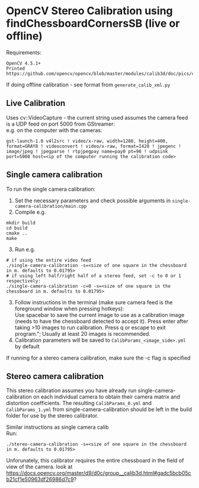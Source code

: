 # OpenCV Stereo Calibration using findChessboardCornersSB (live or offline)

Requirements:
```
OpenCV 4.5.1+  
Printed https://github.com/opencv/opencv/blob/master/modules/calib3d/doc/pics/checkerboard_radon.png
```

If doing offline calibration - see format from `generate_calib_xml.py`

## Live Calibration
Uses cv::VideoCapture - the current string used assumes the camera feed is a UDP feed on port 5000 from GStreamer:   
e.g. on the computer with the cameras:
```
gst-launch-1.0 v4l2src ! video/x-raw, width=1280, height=400, format=GRAY8 ! videoconvert ! video/x-raw, format=I420 ! jpegenc ! image/jpeg ! jpegparse ! rtpjpegpay name=pay0 pt=96 ! udpsink port=5000 host=<ip of the computer running the calibration code>
```


## Single camera calibration
To run the single camera calibration:  
1. Set the necessary parameters and check possible arguments in `single-camera-calibration/main.cpp`    
2. Compile e.g.
```
mkdir build
cd build
cmake ..
make
```
3. Run e.g. 
```
# if using the entire video feed
./single-camera-calibration -s=<size of one square in the chessboard in m. defaults to 0.01795>
# if using left half/right half of a stereo feed, set -c to 0 or 1 respectively: 
./single-camera-calibration -c=0 -s=<size of one square in the chessboard in m. defaults to 0.01795>
```
3. Follow instructions in the terminal (make sure camera feed is the foreground window when pressing hotkeys):  
Use spacebar to save the current image to use as a calibration image (needs to have the chessboard detected to accept it). Press enter after taking >10 images to run calibration. Press q or escape to exit program."; Usually at least 20 images is recommended.
4. Calibration parameters will be saved to `CalibParams_<image_side>.yml` by default

If running for a stereo camera calibration, make sure the -c flag is specified 

## Stereo camera calibration
This stereo calibration assumes you have already run single-camera-calibration on each individual camera to obtain their camera matrix and distortion coefficients. The resulting `CalibParams_0.yml` and `CalibParams_1.yml` from single-camera-calibration should be left in the build folder for use by the stereo calibrator.

Similar instructions as single camera calib   
Run:
```
./stereo-camera-calibration -s=<size of one square in the chessboard in m. defaults to 0.01795>
```


Unforunately, this calibrator requires the entire chessboard in the field of view of the camera. look at <https://docs.opencv.org/master/d9/d0c/group__calib3d.html#gadc5bcb05cb21cf1e50963df26986d7c9>?
